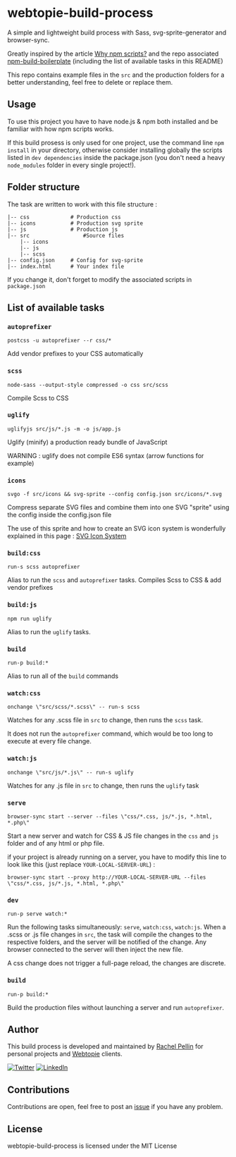 # webtopie-build-process
A simple and lightweight build process with Sass, svg-sprite-generator and browser-sync.

Greatly inspired by the article [Why npm scripts?](https://css-tricks.com/why-npm-scripts/) and the repo associated [npm-build-boilerplate](https://github.com/damonbauer/npm-build-boilerplate) (including the list of available tasks in this README)

This repo contains example files in the `src` and the production folders for a better understanding, feel free to delete or replace them.

## Usage
To use this project you have to have node.js & npm both installed and be familiar with how npm scripts works.

If this build prosess is only used for one project, use the command line `npm install` in your directory, otherwise consider installing globally the scripts listed in `dev dependencies` inside the package.json (you don't need a heavy `node_modules` folder in every single project!).

## Folder structure
The task are written to work with this file structure :

```
|-- css             # Production css
|-- icons           # Production svg sprite
|-- js              # Production js
|-- src                 #Source files
    |-- icons
    |-- js
    |-- scss
|-- config.json     # Config for svg-sprite
|-- index.html      # Your index file
```

If you change it, don't forget to modify the associated scripts in `package.json`

## List of available tasks
### `autoprefixer`
  `postcss -u autoprefixer --r css/*`

  Add vendor prefixes to your CSS automatically

### `scss`
  `node-sass --output-style compressed -o css src/scss`

  Compile Scss to CSS

### `uglify`
  `uglifyjs src/js/*.js -m -o js/app.js`

  Uglify (minify) a production ready bundle of JavaScript
  
  WARNING : uglify does not compile ES6 syntax (arrow functions for example)

### `icons`
  `svgo -f src/icons && svg-sprite --config config.json src/icons/*.svg`

  Compress separate SVG files and combine them into one SVG "sprite" using the config inside the config.json file
  
  The use of this sprite and how to create an SVG icon system is wonderfully explained in this page : [SVG Icon System](https://mcraiganthony.github.io/svg-icons/)

### `build:css`
  `run-s scss autoprefixer`

  Alias to run the `scss` and `autoprefixer` tasks. Compiles Scss to CSS & add vendor prefixes

### `build:js`
  `npm run uglify`

  Alias to run the `uglify` tasks.

### `build`
  `run-p build:*`

  Alias to run all of the `build` commands

### `watch:css`
  `onchange \"src/scss/*.scss\" -- run-s scss`

  Watches for any .scss file in `src` to change, then runs the `scss` task.
  
  It does not run the `autoprefixer` command, which would be too long to execute at every file change.

### `watch:js`
  `onchange \"src/js/*.js\" -- run-s uglify`

  Watches for any .js file in `src` to change, then runs the `uglify` task
  
### `serve`
  `browser-sync start --server --files \"css/*.css, js/*.js, *.html, *.php\"`

  Start a new server and watch for CSS & JS file changes in the `css` and `js` folder and of any html or php file.

  if your project is already running on a server, you have to modify this line to look like this (just replace `YOUR-LOCAL-SERVER-URL`) :
  
  `browser-sync start --proxy http://YOUR-LOCAL-SERVER-URL --files \"css/*.css, js/*.js, *.html, *.php\"`

### `dev`
  `run-p serve watch:*`

  Run the following tasks simultaneously: `serve`, `watch:css`, `watch:js`. When a .scss or .js file changes in `src`, the task will compile the changes to the respective folders, and the server will be notified of the change. Any browser connected to the server will then inject the new file.
  
  A css change does not trigger a full-page reload, the changes are discrete.

### `build`
  `run-p build:*`

  Build the production files without launching a server and run `autoprefixer`.



## Author
This build process is developed and maintained by [Rachel Pellin](https://prachel.fr/) for personal projects and [Webtopie](https://webtopie.fr/) clients.

[![Twitter](https://img.shields.io/badge/Twitter-4A4A4A?style=flat-square&logo=twitter)](https://twitter.com/r_a_chl)  [![LinkedIn](https://img.shields.io/badge/LinkedIn-4A4A4A?style=flat-square&logo=linkedin)](https://www.linkedin.com/in/rachel-pellin/)

## Contributions
Contributions are open, feel free to post an [issue](https://github.com/rachelwe/Simulateur-ecoindex/issues) if you have any problem.

## License
webtopie-build-process is licensed under the MIT License
